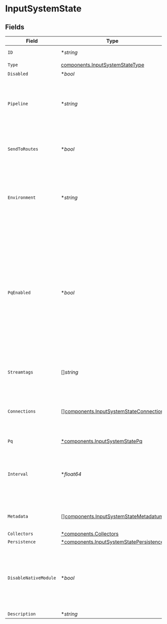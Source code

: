 # InputSystemState


## Fields

| Field                                                                                                                                                                                                                                        | Type                                                                                                                                                                                                                                         | Required                                                                                                                                                                                                                                     | Description                                                                                                                                                                                                                                  |
| -------------------------------------------------------------------------------------------------------------------------------------------------------------------------------------------------------------------------------------------- | -------------------------------------------------------------------------------------------------------------------------------------------------------------------------------------------------------------------------------------------- | -------------------------------------------------------------------------------------------------------------------------------------------------------------------------------------------------------------------------------------------- | -------------------------------------------------------------------------------------------------------------------------------------------------------------------------------------------------------------------------------------------- |
| `ID`                                                                                                                                                                                                                                         | **string*                                                                                                                                                                                                                                    | :heavy_minus_sign:                                                                                                                                                                                                                           | Unique ID for this input                                                                                                                                                                                                                     |
| `Type`                                                                                                                                                                                                                                       | [components.InputSystemStateType](../../models/components/inputsystemstatetype.md)                                                                                                                                                           | :heavy_check_mark:                                                                                                                                                                                                                           | N/A                                                                                                                                                                                                                                          |
| `Disabled`                                                                                                                                                                                                                                   | **bool*                                                                                                                                                                                                                                      | :heavy_minus_sign:                                                                                                                                                                                                                           | N/A                                                                                                                                                                                                                                          |
| `Pipeline`                                                                                                                                                                                                                                   | **string*                                                                                                                                                                                                                                    | :heavy_minus_sign:                                                                                                                                                                                                                           | Pipeline to process data from this Source before sending it through the Routes                                                                                                                                                               |
| `SendToRoutes`                                                                                                                                                                                                                               | **bool*                                                                                                                                                                                                                                      | :heavy_minus_sign:                                                                                                                                                                                                                           | Select whether to send data to Routes, or directly to Destinations.                                                                                                                                                                          |
| `Environment`                                                                                                                                                                                                                                | **string*                                                                                                                                                                                                                                    | :heavy_minus_sign:                                                                                                                                                                                                                           | Optionally, enable this config only on a specified Git branch. If empty, will be enabled everywhere.                                                                                                                                         |
| `PqEnabled`                                                                                                                                                                                                                                  | **bool*                                                                                                                                                                                                                                      | :heavy_minus_sign:                                                                                                                                                                                                                           | Use a disk queue to minimize data loss when connected services block. See [Cribl Docs](https://docs.cribl.io/stream/persistent-queues) for PQ defaults (Cribl-managed Cloud Workers) and configuration options (on-prem and hybrid Workers). |
| `Streamtags`                                                                                                                                                                                                                                 | []*string*                                                                                                                                                                                                                                   | :heavy_minus_sign:                                                                                                                                                                                                                           | Tags for filtering and grouping in @{product}                                                                                                                                                                                                |
| `Connections`                                                                                                                                                                                                                                | [][components.InputSystemStateConnection](../../models/components/inputsystemstateconnection.md)                                                                                                                                             | :heavy_minus_sign:                                                                                                                                                                                                                           | Direct connections to Destinations, and optionally via a Pipeline or a Pack                                                                                                                                                                  |
| `Pq`                                                                                                                                                                                                                                         | [*components.InputSystemStatePq](../../models/components/inputsystemstatepq.md)                                                                                                                                                              | :heavy_minus_sign:                                                                                                                                                                                                                           | N/A                                                                                                                                                                                                                                          |
| `Interval`                                                                                                                                                                                                                                   | **float64*                                                                                                                                                                                                                                   | :heavy_minus_sign:                                                                                                                                                                                                                           | Time, in seconds, between consecutive state collections. Default is 300 seconds (5 minutes).                                                                                                                                                 |
| `Metadata`                                                                                                                                                                                                                                   | [][components.InputSystemStateMetadatum](../../models/components/inputsystemstatemetadatum.md)                                                                                                                                               | :heavy_minus_sign:                                                                                                                                                                                                                           | Fields to add to events from this input                                                                                                                                                                                                      |
| `Collectors`                                                                                                                                                                                                                                 | [*components.Collectors](../../models/components/collectors.md)                                                                                                                                                                              | :heavy_minus_sign:                                                                                                                                                                                                                           | N/A                                                                                                                                                                                                                                          |
| `Persistence`                                                                                                                                                                                                                                | [*components.InputSystemStatePersistence](../../models/components/inputsystemstatepersistence.md)                                                                                                                                            | :heavy_minus_sign:                                                                                                                                                                                                                           | N/A                                                                                                                                                                                                                                          |
| `DisableNativeModule`                                                                                                                                                                                                                        | **bool*                                                                                                                                                                                                                                      | :heavy_minus_sign:                                                                                                                                                                                                                           | Enable to use built-in tools (PowerShell) to collect events instead of native API (default) [Learn more](https://docs.cribl.io/edge/sources-system-state/#advanced-tab)                                                                      |
| `Description`                                                                                                                                                                                                                                | **string*                                                                                                                                                                                                                                    | :heavy_minus_sign:                                                                                                                                                                                                                           | N/A                                                                                                                                                                                                                                          |